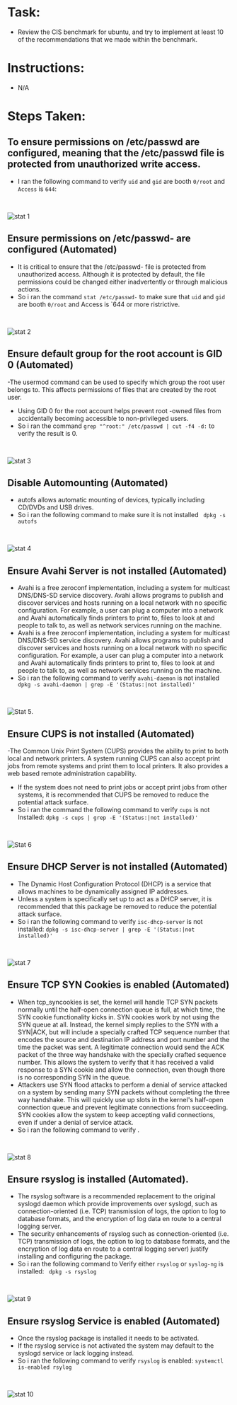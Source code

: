 # Task:
- Review the CIS benchmark for ubuntu, and try to implement at least 10 of the recommendations that we made within the benchmark.

# Instructions:
- N/A

# Steps Taken:

## To ensure permissions on /etc/passwd are configured, meaning that the /etc/passwd file is protected from unauthorized write access.
- I ran the following command to verify `uid` and `gid` are booth `0/root` and `Access` is `644`:
<br>

![stat 1](https://user-images.githubusercontent.com/105651785/192492750-42467ac1-9936-4c4a-a3da-09ef96d08ccf.png)
## Ensure permissions on /etc/passwd- are configured (Automated)
- It is critical to ensure that the /etc/passwd- file is protected from unauthorized access. 
Although it is protected by default, the file permissions could be changed either 
inadvertently or through malicious actions.
- So i ran the command `stat /etc/passwd-` to make sure that `uid` and `gid` are booth `0/root` and Access is `644 or more ristrictive.
<br>

![stat 2](https://user-images.githubusercontent.com/105651785/192494841-b724bfc4-6c42-4220-9e4f-ef2a0f9651eb.png)
##  Ensure default group for the root account is GID 0 (Automated)
-The usermod command can be used to specify which group the root user belongs to. This 
affects permissions of files that are created by the root user.
- Using GID 0 for the root account helps prevent root -owned files from accidentally 
becoming accessible to non-privileged users.
- So i ran the command `grep "^root:" /etc/passwd | cut -f4 -d:` to verify the result is 0.
<br> 

![stat 3](https://user-images.githubusercontent.com/105651785/192497032-1f1f4838-4284-4b28-b90a-dd91853cffe8.png)
##  Disable Automounting (Automated)
- autofs allows automatic mounting of devices, typically including CD/DVDs and USB drives.
- So i ran the following command to make sure it is not installed ` dpkg -s autofs` 
<br>

![stat 4](https://user-images.githubusercontent.com/105651785/192502971-b2cad7cc-4864-4050-9254-1412f46fa577.png)
## Ensure Avahi Server is not installed (Automated)
- Avahi is a free zeroconf implementation, including a system for multicast DNS/DNS-SD 
service discovery. Avahi allows programs to publish and discover services and hosts 
running on a local network with no specific configuration. For example, a user can plug a 
computer into a network and Avahi automatically finds printers to print to, files to look at 
and people to talk to, as well as network services running on the machine.
- Avahi is a free zeroconf implementation, including a system for multicast DNS/DNS-SD 
service discovery. Avahi allows programs to publish and discover services and hosts 
running on a local network with no specific configuration. For example, a user can plug a 
computer into a network and Avahi automatically finds printers to print to, files to look at 
and people to talk to, as well as network services running on the machine.
- So i ran the following command to verify `avahi-daemon` is not installed ` dpkg -s avahi-daemon | grep -E '(Status:|not installed)'`
<br>

![Stat 5](https://user-images.githubusercontent.com/105651785/192512668-ed76fa9e-bff0-4e09-8edd-4226bb9057de.png).
## Ensure CUPS is not installed (Automated)
-The Common Unix Print System (CUPS) provides the ability to print to both local and 
network printers. A system running CUPS can also accept print jobs from remote systems 
and print them to local printers. It also provides a web based remote administration 
capability.
- If the system does not need to print jobs or accept print jobs from other systems, it is 
recommended that CUPS be removed to reduce the potential attack surface.
- So i ran the command the following command  to verify `cups` is not Installed:  `dpkg -s cups | grep -E '(Status:|not installed)'`
<br>

![Stat 6](https://user-images.githubusercontent.com/105651785/192515442-b1a7d183-b82c-41d2-863b-319c0f1eaa48.png)
##  Ensure DHCP Server is not installed (Automated)
-  The Dynamic Host Configuration Protocol (DHCP) is a service that allows machines to be 
dynamically assigned IP addresses.
- Unless a system is specifically set up to act as a DHCP server, it is recommended that this 
package be removed to reduce the potential attack surface.
- So i ran the following command  to verify `isc-dhcp-server` is not installed:  `dpkg -s isc-dhcp-server | grep -E '(Status:|not installed)'`
<br>

![stat 7](https://user-images.githubusercontent.com/105651785/192518204-9b77d897-a4dc-4781-8d30-cd2d03aadad0.png)
## Ensure TCP SYN Cookies is enabled (Automated)
- When tcp_syncookies is set, the kernel will handle TCP SYN packets normally until the 
half-open connection queue is full, at which time, the SYN cookie functionality kicks in. SYN 
cookies work by not using the SYN queue at all. Instead, the kernel simply replies to the 
SYN with a SYN|ACK, but will include a specially crafted TCP sequence number that 
encodes the source and destination IP address and port number and the time the packet 
was sent. A legitimate connection would send the ACK packet of the three way handshake 
with the specially crafted sequence number. This allows the system to verify that it has 
received a valid response to a SYN cookie and allow the connection, even though there is no 
corresponding SYN in the queue.
- Attackers use SYN flood attacks to perform a denial of service attacked on a system by 
sending many SYN packets without completing the three way handshake. This will quickly 
use up slots in the kernel's half-open connection queue and prevent legitimate connections 
from succeeding. SYN cookies allow the system to keep accepting valid connections, even if 
under a denial of service attack.
- So i ran the following command to verify .
<br>

![stat 8](https://user-images.githubusercontent.com/105651785/192531861-e685c8f5-e3c5-40fe-a946-be9c07ca6e45.png)
## Ensure rsyslog is installed (Automated).
- The rsyslog software is a recommended replacement to the original syslogd daemon 
which provide improvements over syslogd, such as connection-oriented (i.e. TCP) 
transmission of logs, the option to log to database formats, and the encryption of log data 
en route to a central logging server.
- The security enhancements of rsyslog such as connection-oriented (i.e. TCP) transmission 
of logs, the option to log to database formats, and the encryption of log data en route to a 
central logging server) justify installing and configuring the package.
- So i ran the following command to Verify either `rsyslog` or `syslog-ng` is installed: ` dpkg -s rsyslog`
<br>

![stat 9](https://user-images.githubusercontent.com/105651785/192533030-71ba4813-6b9f-4e39-82f2-1bc85ed4ef09.png)
## Ensure rsyslog Service is enabled (Automated)
- Once the rsyslog package is installed it needs to be activated.
- If the rsyslog service is not activated the system may default to the syslogd service or lack 
logging instead.
- So i ran the following command to  verify `rsyslog` is enabled:  `systemctl is-enabled rsylog`
<br>

![stat 10](https://user-images.githubusercontent.com/105651785/192534196-68480d4c-2094-464c-9785-bb72a3ff6a9a.png)





